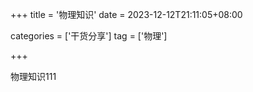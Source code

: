 +++
title = '物理知识'
date = 2023-12-12T21:11:05+08:00


categories = ['干货分享']
tag = ['物理']

+++

物理知识111